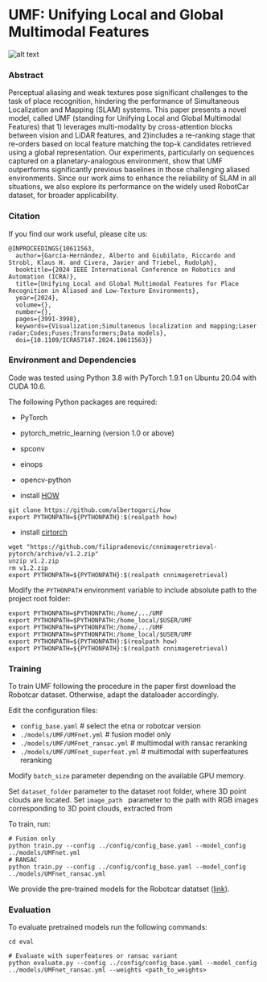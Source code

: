 # UMF: Unifying Local and Global Multimodal Features
![alt text](figures/UMF_architecture.png "UMF architecture")


### Abstract

Perceptual aliasing and weak textures pose significant challenges to the task of place recognition, hindering the performance of Simultaneous Localization and Mapping (SLAM) systems. This paper presents a novel model, called UMF (standing for Unifying Local and Global Multimodal Features) that 1) leverages multi-modality by cross-attention blocks between vision and LiDAR features, and 2)includes a re-ranking stage that re-orders based on local feature matching the top-k candidates retrieved using a global representation. Our experiments, particularly on sequences captured on a planetary-analogous environment, show that UMF outperforms significantly previous baselines in those challenging aliased environments. Since our work aims to enhance the reliability of SLAM in all situations, we also explore its performance on the widely used RobotCar dataset, for broader applicability.

### Citation
If you find our work useful, please cite us:
```
@INPROCEEDINGS{10611563,
  author={García-Hernández, Alberto and Giubilato, Riccardo and Strobl, Klaus H. and Civera, Javier and Triebel, Rudolph},
  booktitle={2024 IEEE International Conference on Robotics and Automation (ICRA)}, 
  title={Unifying Local and Global Multimodal Features for Place Recognition in Aliased and Low-Texture Environments}, 
  year={2024},
  volume={},
  number={},
  pages={3991-3998},
  keywords={Visualization;Simultaneous localization and mapping;Laser radar;Codes;Fuses;Transformers;Data models},
  doi={10.1109/ICRA57147.2024.10611563}}
```


### Environment and Dependencies

Code was tested using Python 3.8 with PyTorch 1.9.1 on Ubuntu 20.04 with CUDA 10.6.

The following Python packages are required:
* PyTorch
* pytorch_metric_learning (version 1.0 or above)
* spconv
* einops
* opencv-python



*  install [HOW](https://github.com/albertogarci/how)
```
git clone https://github.com/albertogarci/how
export PYTHONPATH=${PYTHONPATH}:$(realpath how)
```

*  install [cirtorch](https://github.com/filipradenovic/cnnimageretrieval-pytorch/)
```
wget "https://github.com/filipradenovic/cnnimageretrieval-pytorch/archive/v1.2.zip"
unzip v1.2.zip
rm v1.2.zip
export PYTHONPATH=${PYTHONPATH}:$(realpath cnnimageretrieval)
```

Modify the `PYTHONPATH` environment variable to include absolute path to the project root folder: 
```export PYTHONPATH
export PYTHONPATH=$PYTHONPATH:/home/.../UMF
export PYTHONPATH=$PYTHONPATH:/home_local/$USER/UMF
export PYTHONPATH=$PYTHONPATH:/home/.../UMF
export PYTHONPATH=$PYTHONPATH:/home_local/$USER/UMF
export PYTHONPATH=${PYTHONPATH}:$(realpath how)
export PYTHONPATH=${PYTHONPATH}:$(realpath cnnimageretrieval)
```



### Training

To train UMF following the procedure in the paper first download the Robotcar dataset. Otherwise, adapt the dataloader accordingly.

Edit the configuration files:
- `config_base.yaml`      # select the etna or robotcar version
- `./models/UMF/UMFnet.yml`            # fusion model only
- `./models/UMF/UMFnet_ransac.yml`     # multimodal with ransac reranking 
- `./models/UMF/UMFnet_superfeat.yml`  # multimodal with superfeatures reranking 

Modify `batch_size` parameter depending on the available GPU memory. 


Set `dataset_folder` parameter to the dataset root folder, where 3D point clouds are located.
Set `image_path ` parameter to the path with RGB images corresponding to 3D point clouds, extracted from 


To train, run:

```train 
# Fusion only
python train.py --config ../config/config_base.yaml --model_config ../models/UMFnet.yml
# RANSAC
python train.py --config ../config/config_base.yaml --model_config ../models/UMFnet_ransac.yml
```
We provide the pre-trained models for the Robotcar datatset ([link](https://drive.google.com/drive/folders/1MXOhMC6wxjU0FjsDM1GzUIzJJ0e-5mjQ?usp=sharing)).


### Evaluation

To evaluate pretrained models run the following commands:

```
cd eval

# Evaluate with superfeatures or ransac variant
python evaluate.py --config ../config/config_base.yaml --model_config ../models/UMFnet_ransac.yml --weights <path_to_weights>

```
